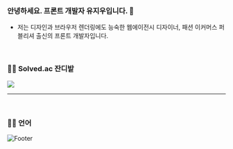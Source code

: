 ### 안녕하세요. 프론트 개발자 유지우입니다. 👋
- 저는 디자인과 브라우저 렌더링에도 능숙한 웹에이전시 디자이너, 패션 이커머스 퍼블리셔 출신의 프론트 개발자입니다.
<br>

### :farmer: Solved.ac 잔디밭
<img src="http://mazandi.herokuapp.com/api?handle=yuziwoo&theme=cold"/>

---
<br>

### :technologist: 언어


![Footer](https://capsule-render.vercel.app/api?type=waving&color=gradient&height=200&section=footer)
